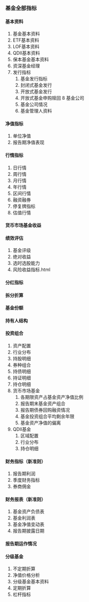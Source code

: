 ### 基金全部指标
#### 基本资料
1. 基金基本资料
2. ETF基本资料
3. LOF基本资料
4. QDII基本资料
5. 保本基金基本资料
6. 资深基金经理
7. 发行指标
   1. 基金发行指标
   2. 封闭式基金发行
   3. 开放式基金发行
   4. 开放式基金申购赎回
8 基金公司
   1. 基金公司情况
   2. 基金管理人资料
#### 净值指标
1. 单位净值
2. 报告期净值表现
#### 行情指标
1. 日行情
2. 周行情
3. 月行情
4. 年行情
5. 区间行情
6. 融资融券
7. 停复牌指标
8. 估值行情
#### 货币市场基金收益
#### 绩效评估
1. 基金评级
2. 绝对收益
3. 选时选股能力
4. 风险收益指标.html
#### 分红指标
#### 拆分折算
#### 基金份额
#### 持有人结构
#### 投资组合
1. 资产配置
2. 行业分布
3. 持股明细
4. 券种组合
5. 持债明细
6. 持证明细
7. 持仓明细
8. 货币市场基金
   1. 各期限资产占基金资产净值比例
   2. 报告期末基金资产组合
   3. 报告期债券回购融资情况
   4. 基金投资组合平均剩余年限
   5. 基金资产净值的偏离
9. QDII基金
   1. 区域配置
   2. 行业分布
   3. 持仓明细
#### 财务指标（新准则）
1. 报告期利润
2. 季度财务指标
3. 券商佣金
#### 财务报表（新准则）
1. 基金资产负债表
2. 基金利润表
3. 基金净值变动表
4. 报告期披露日期
#### 报告期运作情况
#### 分级基金
1. 不定期折算
2. 净值价格分析
3. 分级基金基本资料
4. 定期折算
5. 杠杆指标